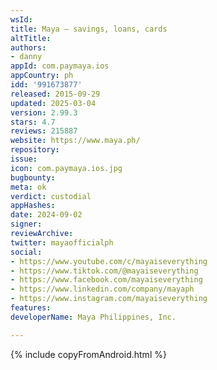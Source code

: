 ```yaml
---
wsId: 
title: Maya – savings, loans, cards
altTitle: 
authors:
- danny
appId: com.paymaya.ios
appCountry: ph
idd: '991673877'
released: 2015-09-29
updated: 2025-03-04
version: 2.99.3
stars: 4.7
reviews: 215887
website: https://www.maya.ph/
repository: 
issue: 
icon: com.paymaya.ios.jpg
bugbounty: 
meta: ok
verdict: custodial
appHashes: 
date: 2024-09-02
signer: 
reviewArchive: 
twitter: mayaofficialph
social:
- https://www.youtube.com/c/mayaiseverything
- https://www.tiktok.com/@mayaiseverything
- https://www.facebook.com/mayaiseverything
- https://www.linkedin.com/company/mayaph
- https://www.instagram.com/mayaiseverything
features: 
developerName: Maya Philippines, Inc.

---
```


{% include copyFromAndroid.html %}
